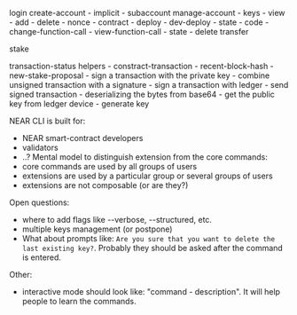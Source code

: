 login
create-account
    - implicit
    - subaccount
manage-account
    <!-- Should we add local key management? -->
    - keys
        - view
        - add
        - delete
        - nonce
    - contract
        - deploy
        - dev-deploy
        - state
        - code
        <!-- TODO: what is the best name for it? -->
        - change-function-call
        <!-- TODO: what is the best name for it? -->
        - view-function-call
    - state
    - delete
transfer
<!-- TODO: should it be manage-account? Should it be here at all? If yes, where is `unstake`? Maybe it should be an extension, like "near-cli-extension-staking".  -->
stake
<!-- TODO: feels a bit out of place, but definitely important. Maybe we need to add other view functions and have 1 subcommand for them. -->
transaction-status
helpers
    <!-- TODO: some or all of these helpers can live in extensions, let's discuss it -->
    - constract-transaction
    - recent-block-hash
    - new-stake-proposal
    - sign a transaction with the private key
	- combine unsigned transaction with a signature
	- sign a transaction with ledger
	- send signed transaction
	- deserializing the bytes from base64
	- get the public key from ledger device
    - generate key


NEAR CLI is built for:
- NEAR smart-contract developers
- validators
- ..?
Mental model to distinguish extension from the core commands:
- core commands are used by all groups of users
- extensions are used by a particular group or several groups of users
- extensions are not composable (or are they?)

Open questions:
- where to add flags like --verbose, --structured, etc.
- multiple keys management (or postpone)
- What about prompts like: `Are you sure that you want to delete the last existing key?`. Probably they should be asked after the command is entered.

Other:
- interactive mode should look like: "command - description". It will help people to learn the commands. 

